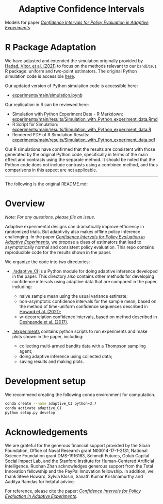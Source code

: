 <h1 align="center">Adaptive Confidence Intervals</h1>

Models for paper [_Confidence Intervals for Policy Evaluation in Adaptive Experiments_](https://arxiv.org/abs/1911.02768).

# R Package Adaptation

We have adjusted and extended the simulation originally provided by [Hadad, Vitor, et al. (2021)](https://arxiv.org/abs/1911.02768) to focus on the methods relevant to our `banditsCI` R package: uniform and two-point estimators. The original Python simulation code is accessible [here](https://github.com/gsbDBI/adaptive-confidence-intervals/blob/master/experiments/main/simulations.ipynb).

Our updated version of Python simulation code is accessible here:
- [experiments/main/simulation.ipynb](https://github.com/UChicago-pol-methods/adaptive-confidence-intervals/blob/non_contextual_replication/experiments/main/simulations.ipynb)

Our replication in R can be reviewed here:
- Simulation with Python Experiment Data - R Markdown: [experiments/main/results/Simulation_with_Python_experiment_data.Rmd](https://github.com/UChicago-pol-methods/adaptive-confidence-intervals/blob/non_contextual_replication/experiments/main/results/Simulation_with_Python_experiment_data.Rmd)
- R Script for Simulation: [experiments/main/results/Simulation_with_Python_experiment_data.R](https://github.com/UChicago-pol-methods/adaptive-confidence-intervals/blob/non_contextual_replication/experiments/main/results/Simulation_with_Python_experiment_data.R)
- Rendered PDF of R Simulation Results: [experiments/main/results/Simulation_with_Python_experiment_data.pdf](https://github.com/UChicago-pol-methods/adaptive-confidence-intervals/blob/non_contextual_replication/experiments/main/results/Simulation_with_Python_experiment_data.pdf)

Our R simulations have confirmed that the results are consistent with those generated by the original Python code, specifically in terms of the main effect and contrasts using the separate method. It should be noted that the Python code does not include contrasts using a combined method, and thus comparisons in this aspect are not applicable.

---------------------------------------------
The following is the original README.md:

# Overview

*Note: For any questions, please file an issue.*

Adaptive experimental designs can dramatically improve efficiency in randomized trials. But adaptivity also makes offline policy inference challenging. In the paper [_Confidence Intervals for Policy Evaluation in Adaptive Experiments_](https://arxiv.org/abs/1911.02768), we propose a class of estimators that lead to asymptotically normal and consistent policy evaluation. This repo contains reproducible code for the results shown in the paper. 

We organize the code into two directories:
- [./adaptive_CI](https://github.com/gsbDBI/adaptive-confidence-intervals/tree/master/adaptive_CI) is a Python module for doing adaptive inference developed in the paper. This directory also contains other methods for developing confidence intervals using adaptive data that are compared in the paper, including:
   - naive sample mean using the usual variance estimate;
   - non-asymptotic confidence intervals for the sample mean, based on the method of time-uniform confidence sequences described in [Howard et al. (2021)](https://arxiv.org/pdf/1810.08240.pdf);
   - w-decorrelation confidence intervals, based on method described in [Deshpande et al. (2017)](https://arxiv.org/pdf/1712.06695.pdf).

- [./experiments](https://github.com/gsbDBI/adaptive-confidence-intervals/tree/master/experiments) contains python scripts to run experiments and make plots shown in the paper, including:
   - collecting multi-armed bandits data with a Thompson sampling agent;
   - doing adaptive inference using collected data;
   - saving results and making plots. 

# Development setup

We recommend creating the following conda environment for computation.
```bash
conda create --name adaptive_CI python=3.7
conda activate adaptive_CI
python setup.py develop
```

# Acknowledgements
We are grateful for the generous financial support provided by the Sloan Foundation, Office of Naval Research grant N00014-17-1-2131, National Science Foundation grant DMS-1916163, Schmidt Futures, Golub Capital Social Impact Lab, and the Stanford Institute for Human-Centered Artificial Intelligence. Ruohan Zhan acknowledges generous support from the Total Innovation fellowship and the PayPal Innovation fellowship. In addition, we thank Steve Howard, Sylvia Klosin, Sanath Kumar Krishnamurthy and Aaditya Ramdas for helpful advice.

For reference, please cite the paper: [_Confidence Intervals for Policy Evaluation in Adaptive Experiments_](https://arxiv.org/abs/1911.02768).
